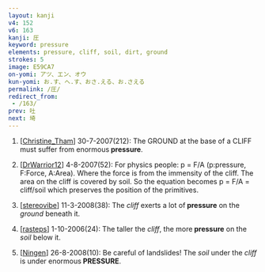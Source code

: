 ```yaml
---
layout: kanji
v4: 152
v6: 163
kanji: 圧
keyword: pressure
elements: pressure, cliff, soil, dirt, ground
strokes: 5
image: E59CA7
on-yomi: アツ、エン、オウ
kun-yomi: お.す、へ.す、おさ.える、お.さえる
permalink: /圧/
redirect_from:
 - /163/
prev: 吐
next: 埼
---
```


1) [<a href="http://kanji.koohii.com/profile/Christine_Tham">Christine_Tham</a>] 30-7-2007(212): The GROUND at the base of a CLIFF must suffer from enormous<strong> pressure</strong>.

2) [<a href="http://kanji.koohii.com/profile/DrWarrior12">DrWarrior12</a>] 4-8-2007(52): For physics people: p = F/A (p:pressure, F:Force, A:Area). Where the force is from the immensity of the cliff. The area on the cliff is covered by soil. So the equation becomes p = F/A = cliff/soil which preserves the position of the primitives.

3) [<a href="http://kanji.koohii.com/profile/stereovibe">stereovibe</a>] 11-3-2008(38): The <em>cliff</em> exerts a lot of<strong> pressure</strong> on the <em>ground</em> beneath it.

4) [<a href="http://kanji.koohii.com/profile/rasteps">rasteps</a>] 1-10-2006(24): The taller the <em>cliff</em>, the more<strong> pressure</strong> on the <em>soil</em> below it.

5) [<a href="http://kanji.koohii.com/profile/Ningen">Ningen</a>] 26-8-2008(10): Be careful of landslides! The <em>soil</em> under the <em>cliff</em> is under enormous<strong> PRESSURE</strong>.

